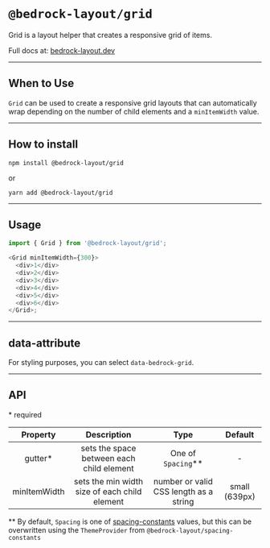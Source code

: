 # `@bedrock-layout/grid`

Grid is a layout helper that creates a responsive grid of items.

Full docs at: [bedrock-layout.dev](https://bedrock-layout.dev/)

---

## When to Use

`Grid` can be used to create a responsive grid layouts that can automatically wrap depending on the number of child elements and a `minItemWidth` value.

---

## How to install

`npm install @bedrock-layout/grid`

or

`yarn add @bedrock-layout/grid`

---

## Usage

```javascript
import { Grid } from '@bedrock-layout/grid';

<Grid minItemWidth={300}>
  <div>1</div>
  <div>2</div>
  <div>3</div>
  <div>4</div>
  <div>5</div>
  <div>6</div>
</Grid>;
```

---

## data-attribute

For styling purposes, you can select `data-bedrock-grid`.

---

## API

\* required

|   Property   |                  Description                  |                  Type                  |    Default    |
| :----------: | :-------------------------------------------: | :------------------------------------: | :-----------: |
|   gutter\*   |   sets the space between each child element   |          One of `Spacing`\*\*          |       -       |
| minItemWidth | sets the min width size of each child element | number or valid CSS length as a string | small (639px) |

\*\* By default, `Spacing` is one of [spacing-constants](https://github.com/Bedrock-Layouts/Bedrock/tree/main/packages/spacing-constants) values, but this can be overwritten using the `ThemeProvider` from `@bedrock-layout/spacing-constants`
